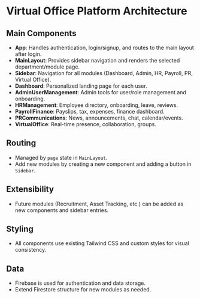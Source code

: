 # Virtual Office Platform Architecture

## Main Components
- **App**: Handles authentication, login/signup, and routes to the main layout after login.
- **MainLayout**: Provides sidebar navigation and renders the selected department/module page.
- **Sidebar**: Navigation for all modules (Dashboard, Admin, HR, Payroll, PR, Virtual Office).
- **Dashboard**: Personalized landing page for each user.
- **AdminUserManagement**: Admin tools for user/role management and onboarding.
- **HRManagement**: Employee directory, onboarding, leave, reviews.
- **PayrollFinance**: Payslips, tax, expenses, finance dashboard.
- **PRCommunications**: News, announcements, chat, calendar/events.
- **VirtualOffice**: Real-time presence, collaboration, groups.

## Routing
- Managed by `page` state in `MainLayout`.
- Add new modules by creating a new component and adding a button in `Sidebar`.

## Extensibility
- Future modules (Recruitment, Asset Tracking, etc.) can be added as new components and sidebar entries.

## Styling
- All components use existing Tailwind CSS and custom styles for visual consistency.

## Data
- Firebase is used for authentication and data storage.
- Extend Firestore structure for new modules as needed.
